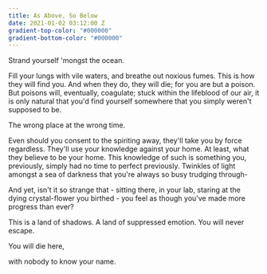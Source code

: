```yaml
---
title: As Above, So Below
date: 2021-01-02 03:12:00 Z
gradient-top-color: "#000000"
gradient-bottom-color: "#000000"
---
```


Strand yourself 'mongst the ocean.

Fill your lungs with vile waters, and breathe out noxious fumes. This is how they will find you.  And when they do, they will die; for you are but a poison. But poisons will, eventually, coagulate; stuck within the lifeblood of our air, it is only natural that you'd find yourself somewhere that you simply weren't supposed to be. 

The wrong place at the wrong time. 

Even should you consent to the spiriting away, they'll take you by force regardless. They'll use your knowledge against your home. At least, what they believe to be your home.  This knowledge of such is something you, previously, simply had no time to perfect previously.  Twinkles of light amongst a sea of darkness that you're always so busy trudging through-

And yet, isn't it so strange that - sitting there, in your lab, staring at the dying crystal-flower you birthed - you feel as though you've made more progress than ever?

This is a land of shadows. A land of suppressed emotion. You will never escape.

You will die here,

with nobody to know your name.